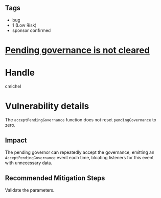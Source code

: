 ## Tags

- bug
- 1 (Low Risk)
- sponsor confirmed

# [Pending governance is not cleared](https://github.com/code-423n4/2021-10-badgerdao-findings/issues/42) 

# Handle

cmichel


# Vulnerability details

The `acceptPendingGovernance` function does not reset `pendingGovernance` to zero.

## Impact
The pending governor can repeatedly accept the governance, emitting an `AcceptPendingGovernance` event each time, bloating listeners for this event with unnecessary data.

## Recommended Mitigation Steps
Validate the parameters.


